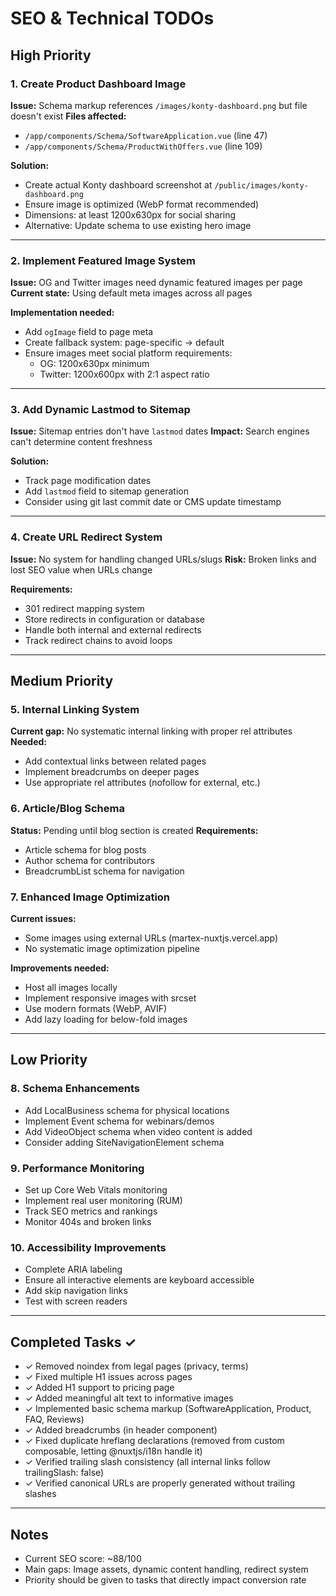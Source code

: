 # SEO & Technical TODOs

## High Priority

### 1. Create Product Dashboard Image
**Issue:** Schema markup references `/images/konty-dashboard.png` but file doesn't exist
**Files affected:**
- `/app/components/Schema/SoftwareApplication.vue` (line 47)
- `/app/components/Schema/ProductWithOffers.vue` (line 109)

**Solution:**
- Create actual Konty dashboard screenshot at `/public/images/konty-dashboard.png`
- Ensure image is optimized (WebP format recommended)
- Dimensions: at least 1200x630px for social sharing
- Alternative: Update schema to use existing hero image

---

### 2. Implement Featured Image System
**Issue:** OG and Twitter images need dynamic featured images per page
**Current state:** Using default meta images across all pages

**Implementation needed:**
- Add `ogImage` field to page meta
- Create fallback system: page-specific → default
- Ensure images meet social platform requirements:
  - OG: 1200x630px minimum
  - Twitter: 1200x600px with 2:1 aspect ratio

---

### 3. Add Dynamic Lastmod to Sitemap
**Issue:** Sitemap entries don't have `lastmod` dates
**Impact:** Search engines can't determine content freshness

**Solution:**
- Track page modification dates
- Add `lastmod` field to sitemap generation
- Consider using git last commit date or CMS update timestamp

---

### 4. Create URL Redirect System
**Issue:** No system for handling changed URLs/slugs
**Risk:** Broken links and lost SEO value when URLs change

**Requirements:**
- 301 redirect mapping system
- Store redirects in configuration or database
- Handle both internal and external redirects
- Track redirect chains to avoid loops

---

## Medium Priority

### 5. Internal Linking System
**Current gap:** No systematic internal linking with proper rel attributes
**Needed:**
- Add contextual links between related pages
- Implement breadcrumbs on deeper pages
- Use appropriate rel attributes (nofollow for external, etc.)

### 6. Article/Blog Schema
**Status:** Pending until blog section is created
**Requirements:**
- Article schema for blog posts
- Author schema for contributors
- BreadcrumbList schema for navigation

### 7. Enhanced Image Optimization
**Current issues:**
- Some images using external URLs (martex-nuxtjs.vercel.app)
- No systematic image optimization pipeline

**Improvements needed:**
- Host all images locally
- Implement responsive images with srcset
- Use modern formats (WebP, AVIF)
- Add lazy loading for below-fold images

---

## Low Priority

### 8. Schema Enhancements
- Add LocalBusiness schema for physical locations
- Implement Event schema for webinars/demos
- Add VideoObject schema when video content is added
- Consider adding SiteNavigationElement schema

### 9. Performance Monitoring
- Set up Core Web Vitals monitoring
- Implement real user monitoring (RUM)
- Track SEO metrics and rankings
- Monitor 404s and broken links

### 10. Accessibility Improvements
- Complete ARIA labeling
- Ensure all interactive elements are keyboard accessible
- Add skip navigation links
- Test with screen readers

---

## Completed Tasks ✓
- ✓ Removed noindex from legal pages (privacy, terms)
- ✓ Fixed multiple H1 issues across pages
- ✓ Added H1 support to pricing page
- ✓ Added meaningful alt text to informative images
- ✓ Implemented basic schema markup (SoftwareApplication, Product, FAQ, Reviews)
- ✓ Added breadcrumbs (in header component)
- ✓ Fixed duplicate hreflang declarations (removed from custom composable, letting @nuxtjs/i18n handle it)
- ✓ Verified trailing slash consistency (all internal links follow trailingSlash: false)
- ✓ Verified canonical URLs are properly generated without trailing slashes

---

## Notes
- Current SEO score: ~88/100
- Main gaps: Image assets, dynamic content handling, redirect system
- Priority should be given to tasks that directly impact conversion rate